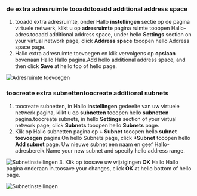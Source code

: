 ### <a name="tooadd-additional-address-space"></a><span data-ttu-id="9f684-101">de extra adresruimte tooadd</span><span class="sxs-lookup"><span data-stu-id="9f684-101">tooadd additional address space</span></span>

1. <span data-ttu-id="9f684-102">tooadd extra adresruimte, onder Hallo **instellingen** sectie op de pagina virtuele netwerk, klikt u op **adresruimte** pagina ruimte tooopen Hallo-adres.</span><span class="sxs-lookup"><span data-stu-id="9f684-102">tooadd additional address space, under hello **Settings** section on your virtual network page, click **Address space** tooopen hello Address space page.</span></span>
2. <span data-ttu-id="9f684-103">Hallo extra adresruimte toevoegen en klik vervolgens op **opslaan** bovenaan Hallo Hallo pagina.</span><span class="sxs-lookup"><span data-stu-id="9f684-103">Add hello additional address space, and then click **Save** at hello top of hello page.</span></span>

  ![Adresruimte toevoegen](./media/vpn-gateway-additional-address-space-include/address_space.png)

### <a name="toocreate-additional-subnets"></a><span data-ttu-id="9f684-105">toocreate extra subnetten</span><span class="sxs-lookup"><span data-stu-id="9f684-105">toocreate additional subnets</span></span>

1. <span data-ttu-id="9f684-106">toocreate subnetten, in Hallo **instellingen** gedeelte van uw virtuele netwerk pagina, klikt u op **subnetten** tooopen hello **subnetten** pagina.</span><span class="sxs-lookup"><span data-stu-id="9f684-106">toocreate subnets, in hello **Settings** section of your virtual network page, click **Subnets** tooopen hello **Subnets** page.</span></span> 
2. <span data-ttu-id="9f684-107">Klik op Hallo subnetten pagina op **+ Subnet** tooopen hello **subnet toevoegen** pagina.</span><span class="sxs-lookup"><span data-stu-id="9f684-107">On hello Subnets page, click **+Subnet** tooopen hello **Add subnet** page.</span></span> <span data-ttu-id="9f684-108">Uw nieuwe subnet een naam en geef Hallo-adresbereik.</span><span class="sxs-lookup"><span data-stu-id="9f684-108">Name your new subnet and specify hello address range.</span></span>

  ![Subnetinstellingen](./media/vpn-gateway-additional-address-space-include/add_subnet.png)
3. <span data-ttu-id="9f684-110">Klik op toosave uw wijzigingen **OK** Hallo Hallo pagina onderaan in.</span><span class="sxs-lookup"><span data-stu-id="9f684-110">toosave your changes, click **OK** at hello bottom of hello page.</span></span>

  ![Subnetinstellingen](./media/vpn-gateway-additional-address-space-include/ok.png)